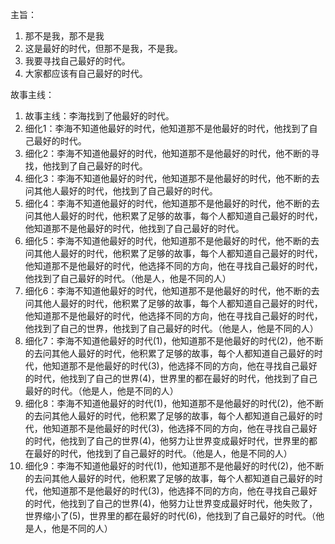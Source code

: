 主旨：

1. 那不是我，那不是我
2. 这是最好的时代，但那不是我，不是我。
3. 我要寻找自己最好的时代。
4. 大家都应该有自己最好的时代。

故事主线：

1. 故事主线：李海找到了他最好的时代。
2. 细化1：李海不知道他最好的时代，他知道那不是他最好的时代，他找到了自己最好的时代。
3. 细化2：李海不知道他最好的时代，他知道那不是他最好的时代，他不断的寻找，他找到了自己最好的时代。
4. 细化3：李海不知道他最好的时代，他知道那不是他最好的时代，他不断的去问其他人最好的时代，他找到了自己最好的时代。
5. 细化4：李海不知道他最好的时代，他知道那不是他最好的时代，他不断的去问其他人最好的时代，他积累了足够的故事，每个人都知道自己最好的时代，他知道那不是他最好的时代，他找到了自己最好的时代。
6. 细化5：李海不知道他最好的时代，他知道那不是他最好的时代，他不断的去问其他人最好的时代，他积累了足够的故事，每个人都知道自己最好的时代，他知道那不是他最好的时代，他选择不同的方向，他在寻找自己最好的时代，他找到了自己最好的时代。（他是人，他是不同的人）
7. 细化6：李海不知道他最好的时代，他知道那不是他最好的时代，他不断的去问其他人最好的时代，他积累了足够的故事，每个人都知道自己最好的时代，他知道那不是他最好的时代，他选择不同的方向，他在寻找自己最好的时代，他找到了自己的世界，他找到了自己最好的时代。（他是人，他是不同的人）
8. 细化7：李海不知道他最好的时代(1)，他知道那不是他最好的时代(2)，他不断的去问其他人最好的时代，他积累了足够的故事，每个人都知道自己最好的时代，他知道那不是他最好的时代(3)，他选择不同的方向，他在寻找自己最好的时代，他找到了自己的世界(4)，世界里的都在最好的时代，他找到了自己最好的时代。（他是人，他是不同的人）
9. 细化8：李海不知道他最好的时代(1)，他知道那不是他最好的时代(2)，他不断的去问其他人最好的时代，他积累了足够的故事，每个人都知道自己最好的时代，他知道那不是他最好的时代(3)，他选择不同的方向，他在寻找自己最好的时代，他找到了自己的世界(4)，他努力让世界变成最好时代，世界里的都在最好的时代，他找到了自己最好的时代。（他是人，他是不同的人）
10. 细化9：李海不知道他最好的时代(1)，他知道那不是他最好的时代(2)，他不断的去问其他人最好的时代，他积累了足够的故事，每个人都知道自己最好的时代，他知道那不是他最好的时代(3)，他选择不同的方向，他在寻找自己最好的时代，他找到了自己的世界(4)，他努力让世界变成最好时代，他失败了，世界缩小了(5)，世界里的都在最好的时代(6)，他找到了自己最好的时代。（他是人，他是不同的人）
